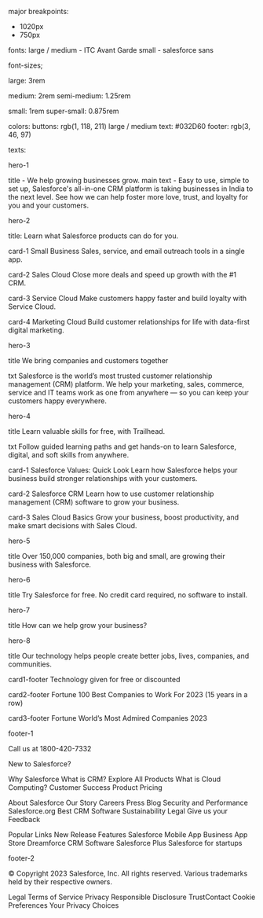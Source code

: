 major breakpoints:

- 1020px
- 750px

fonts:
large / medium - ITC Avant Garde
small - salesforce sans

font-sizes;

large: 3rem

medium: 2rem
semi-medium: 1.25rem

small: 1rem
super-small: 0.875rem

colors:
buttons: rgb(1, 118, 211)
large / medium text: #032D60
footer: rgb(3, 46, 97)

texts:

hero-1

title - We help growing businesses grow.
main text - Easy to use, simple to set up, Salesforce's all-in-one CRM platform is taking businesses in India to the next level. See how we can help foster more love, trust, and loyalty for you and your customers.

hero-2

title:
Learn what Salesforce products can do for you.

card-1
Small Business
Sales, service, and email outreach tools in a single app.

card-2
Sales Cloud
Close more deals and speed up growth with the #1 CRM.

card-3
Service Cloud
Make customers happy faster and build loyalty with Service Cloud.

card-4
Marketing Cloud
Build customer relationships for life with data-first digital marketing.

hero-3

title
We bring companies and customers together

txt
Salesforce is the world’s most trusted customer relationship management (CRM) platform. We help your marketing, sales, commerce, service and IT teams work as one from anywhere — so you can keep your customers happy everywhere.

hero-4

title
Learn valuable skills for free, with Trailhead.

txt
Follow guided learning paths and get hands-on to learn Salesforce, digital, and soft skills from anywhere.

card-1
Salesforce Values: Quick Look
Learn how Salesforce helps your business build stronger relationships with your customers.

card-2
Salesforce CRM
Learn how to use customer relationship management (CRM) software to grow your business.

card-3
Sales Cloud Basics
Grow your business, boost productivity, and make smart decisions with Sales Cloud.

hero-5

title
Over 150,000 companies, both big and small, are growing their business with Salesforce.

hero-6

title
Try Salesforce for free. No credit card required, no software to install.

hero-7

title
How can we help grow your business?

hero-8

title
Our technology helps people create better jobs, lives, companies, and communities.

card1-footer
Technology given for free or discounted

card2-footer
Fortune 100 Best Companies to Work For 2023 (15 years in a row)

card3-footer
Fortune World’s Most Admired Companies 2023

footer-1

Call us at 1800-420-7332

New to Salesforce?

Why Salesforce
What is CRM?
Explore All Products
What is Cloud Computing?
Customer Success
Product Pricing

About Salesforce
Our Story
Careers
Press
Blog
Security and Performance
Salesforce.org
Best CRM Software
Sustainability
Legal
Give us your Feedback

Popular Links
New Release Features
Salesforce Mobile App
Business App Store
Dreamforce
CRM Software
Salesforce Plus
Salesforce for startups

footer-2

© Copyright 2023 Salesforce, Inc. All rights reserved. Various trademarks held by their respective owners.

Legal
Terms of Service
Privacy
Responsible Disclosure
TrustContact
Cookie Preferences
Your Privacy Choices
